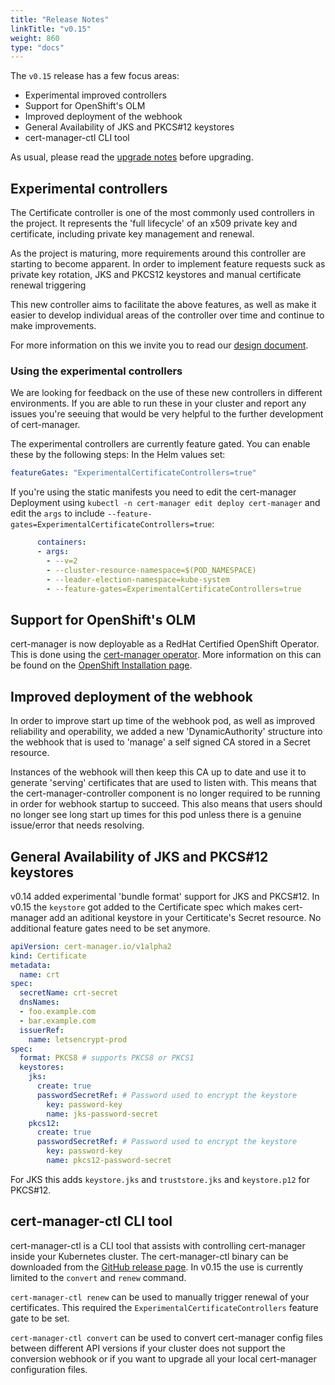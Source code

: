 ```yaml
---
title: "Release Notes"
linkTitle: "v0.15"
weight: 860
type: "docs"
---
```


The `v0.15` release has a few focus areas:

* Experimental improved controllers
* Support for OpenShift's OLM
* Improved deployment of the webhook
* General Availability of JKS and PKCS#12 keystores
* cert-manager-ctl CLI tool


As usual, please read the [upgrade notes](/docs/installation/upgrading/upgrading-0.14-0.15/) before upgrading.

## Experimental controllers

The Certificate controller is one of the most commonly used controllers in the project.
It represents the 'full lifecycle' of an x509 private key and certificate, including
private key management and renewal.

As the project is maturing, more requirements around this controller are starting to become
apparent.
In order to implement feature requests suck as private key rotation, JKS and PKCS12 keystores
and manual certificate renewal triggering

This new controller aims to facilitate the above features, as well as make it easier to develop individual
areas of the controller over time and continue to make improvements.

For more information on this we invite you to read our [design document](https://github.com/jetstack/cert-manager/pull/2753).

### Using the experimental controllers

We are looking for feedback on the use of these new controllers in different environments. 
If you are able to run these in your cluster and report any issues you're seeuing that would
be very helpful to the further development of cert-manager.

The experimental controllers are currently feature gated. You can enable these by the following steps:
In the Helm values set:
```yaml
featureGates: "ExperimentalCertificateControllers=true"
```

If you're using the static manifests you need to edit the cert-manager Deployment using `kubectl -n cert-manager edit deploy cert-manager`
and edit the `args` to include `--feature-gates=ExperimentalCertificateControllers=true`:
```yaml
      containers:
      - args:
        - --v=2
        - --cluster-resource-namespace=$(POD_NAMESPACE)
        - --leader-election-namespace=kube-system
        - --feature-gates=ExperimentalCertificateControllers=true
```


## Support for OpenShift's OLM

cert-manager is now deployable as a RedHat Certified OpenShift Operator.
This is done using the [cert-manager operator](https://github.com/jetstack/cert-manager-olm).
More information on this can be found on the [OpenShift Installation page](https://cert-manager.io/docs/installation/openshift/).


## Improved deployment of the webhook

In order to improve start up time of the webhook pod, as well as improved reliability and operability, we added a new 'DynamicAuthority' structure into the webhook that is used to 'manage' a self signed CA stored in a Secret resource.

Instances of the webhook will then keep this CA up to date and use it to generate 'serving' certificates that are used to listen with.
This means that the cert-manager-controller component is no longer required to be running in order for webhook startup to succeed.
This also means that users should no longer see long start up times for this pod unless there is a genuine issue/error that needs resolving.

## General Availability of JKS and PKCS#12 keystores
v0.14 added experimental 'bundle format' support for JKS and PKCS#12.
In v0.15 the `keystore` got added to the Certificate spec which makes cert-manager
add an aditional keystore in your Certiticate's Secret resource. No additional feature gates need to be set anymore.

```yaml
apiVersion: cert-manager.io/v1alpha2
kind: Certificate
metadata:
  name: crt
spec:
  secretName: crt-secret
  dnsNames:
  - foo.example.com
  - bar.example.com
  issuerRef:
    name: letsencrypt-prod
spec:
  format: PKCS8 # supports PKCS8 or PKCS1
  keystores:
    jks:
      create: true
      passwordSecretRef: # Password used to encrypt the keystore
        key: password-key
        name: jks-password-secret
    pkcs12:
      create: true
      passwordSecretRef: # Password used to encrypt the keystore
        key: password-key
        name: pkcs12-password-secret
```

For JKS this adds `keystore.jks` and `truststore.jks` and `keystore.p12` for PKCS#12.

## cert-manager-ctl CLI tool

cert-manager-ctl is a CLI tool that assists with controlling cert-manager inside your
Kubernetes cluster. The cert-manager-ctl binary can be downloaded from the [GitHub release page](https://github.com/jetstack/cert-manager/releases/tag/v0.15).
In v0.15 the use is currently limited to the `convert` and `renew` command.

`cert-manager-ctl renew` can be used to manually trigger renewal of your certificates. This required the `ExperimentalCertificateControllers` feature gate to be set.

`cert-manager-ctl convert` can be used to convert cert-manager config files between different API versions if your cluster does not support the conversion webhook or if you want to upgrade all your local cert-manager configuration files.